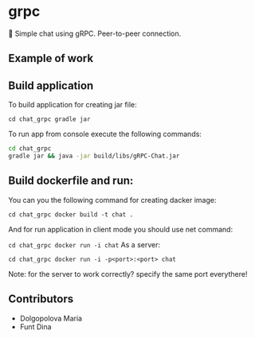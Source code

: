 # grpc
:speech_balloon: Simple chat using gRPC. Peer-to-peer connection.

## Example of work

## Build application

To build application for creating jar file:

`
cd chat_grpc
gradle jar
`

To run app from console execute the following commands:

```bash 
cd chat_grpc
gradle jar && java -jar build/libs/gRPC-Chat.jar 
```

## Build dockerfile and run:

You can you the following command for creating dacker image:
 
`
cd chat_grpc
docker build -t chat .
`

And for run application in client mode you should use net command:

`
cd chat_grpc
docker run -i chat
`
As a server:

`
cd chat_grpc
docker run -i -p<port>:<port> chat
`

Note: for the server to work correctly? specify the same port everythere!

## Contributors
- Dolgopolova Maria
- Funt Dina
